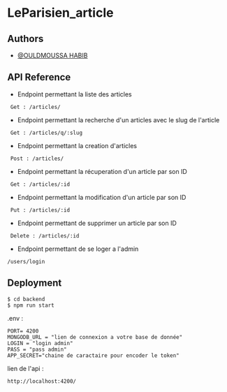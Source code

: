 # LeParisien_article

## Authors

- [@OULDMOUSSA HABIB](https://ouldmoussahabib.com)

## API Reference

- Endpoint permettant la liste des articles

```
 Get : /articles/
```

- Endpoint permettant la recherche d'un articles avec le slug de l'article

```
 Get : /articles/q/:slug
```

- Endpoint permettant la creation d'articles

```
 Post : /articles/
```

- Endpoint permettant la récuperation d'un article par son ID

```
 Get : /articles/:id
```

- Endpoint permettant la modification d'un article par son ID

```
 Put : /articles/:id
```

- Endpoint permettant de supprimer un article par son ID

```
 Delete : /articles/:id
```

- Endpoint permettant de se loger a l'admin

```
/users/login
```

## Deployment

```
$ cd backend
$ npm run start
```

.env :

```
PORT= 4200
MONGODB_URL = "lien de connexion a votre base de donnée"
LOGIN = "login admin"
PASS = "pass admin"
APP_SECRET="chaine de caractaire pour encoder le token"
```

lien de l'api :

```
http://localhost:4200/
```
